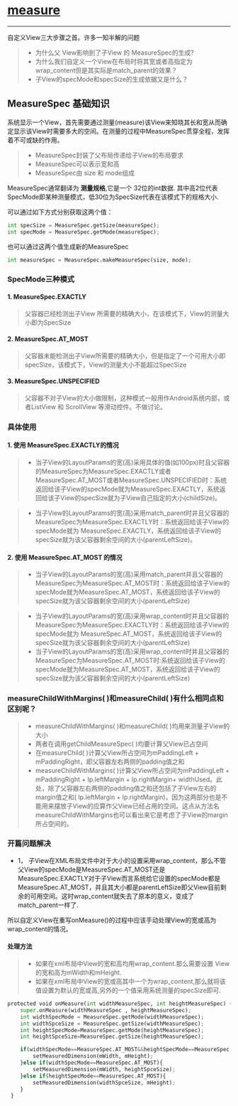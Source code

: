 # [measure](http://blog.csdn.net/lfdfhl/article/details/51347818)
---
自定义View三大步骤之首。许多一知半解的问题
> * 为什么父 View影响到了子View 的 MeasureSpec的生成?
> * 为什么我们自定义一个View在布局时将其宽或者高指定为wrap_content但是其实际是match_parent的效果？
> * 子View的specMode和specSize的生成依据又是什么？

## MeasureSpec 基础知识
系统显示一个View，首先需要通过测量(measure)该View来知晓其长和宽从而确定显示该View时需要多大的空间。在测量的过程中MeasureSpec贯穿全程，发挥着不可或缺的作用。
> * MeasureSpec封装了父布局传递给子View的布局要求
> * MeasureSpec可以表示宽和高
> * MeasureSpec由 size 和 mode组成

MeasureSpec通常翻译为 **测量规格**,它是一个 32位的int数据.
其中高2位代表SpecMode即某种测量模式，低30位为SpecSize代表在该模式下的规格大小.

可以通过如下方式分别获取这两个值：
```python
int specSize = MeasureSpec.getSize(measureSpec);
int specMode = MeasureSpec.getMode(measureSpec);
```
也可以通过这两个值生成新的MeasureSpec
```python
int measureSpec = MeasureSpec.makeMeasureSpec(size, mode);
```
### SpecMode三种模式

#### 1. MeasureSpec.EXACTLY
> 父容器已经检测出子View 所需要的精确大小，在该模式下，View的测量大小即为SpecSize

#### 2. MeasureSpec.AT_MOST
> 父容器未能检测出子View所需要的精确大小，但是指定了一个可用大小即 specSize，该模式下，View的测量大小不能超过SpecSize

#### 3. MeasureSpec.UNSPECIFIED
> 父容器不对子View的大小做限制，这种模式一般用作Android系统内部，或者ListView 和 ScrollView 等滑动控件。不做讨论。

### 具体使用

#### 1. 使用 MeasureSpec.EXACTLY的情况
> * 当子View的LayoutParams的宽(高)采用具体的值(如100px)时且父容器的MeasureSpec为MeasureSpec.EXACTLY或者MeasureSpec.AT_MOST或者MeasureSpec.UNSPECIFIED时：系统返回给该子View的specMode就为MeasureSpec.EXACTLY，系统返回给该子View的specSize就为子View自己指定的大小(childSize)。

> * 当子View的LayoutParams的宽(高)采用match_parent时并且父容器的MeasureSpec为MeasureSpec.EXACTLY时：系统返回给该子View的specMode就为 MeasureSpec.EXACTLY，系统返回给该子View的specSize就为该父容器剩余空间的大小(parentLeftSize)。

#### 2. 使用 MeasureSpec.AT_MOST 的情况
> * 当子View的LayoutParams的宽(高)采用match_parent并且父容器的MeasureSpec为MeasureSpec.AT_MOST时：系统返回给该子View的specMode就为MeasureSpec.AT_MOST，系统返回给该子View的specSize就为该父容器剩余空间的大小(parentLeftSize)

> * 当子View的LayoutParams的宽(高)采用wrap_content时并且父容器的MeasureSpec为MeasureSpec.EXACTLY时：系统返回给该子View的specMode就为 MeasureSpec.AT_MOST，系统返回给该子View的specSize就为该父容器剩余空间的大小(parentLeftSize)
> * 当子View的LayoutParams的宽(高)采用wrap_content时并且父容器的MeasureSpec为MeasureSpec.AT_MOST时:系统返回给该子View的specMode就为MeasureSpec.AT_MOST，系统返回给该子View的specSize就为该父容器剩余空间的大小(parentLeftSize)

### measureChildWithMargins( )和measureChild( )有什么相同点和区别呢？
> * measureChildWithMargins( )和measureChild( )均用来测量子View的大小
> * 两者在调用getChildMeasureSpec( )均要计算父View已占空间
> * 在measureChild( )计算父View所占空间为mPaddingLeft + mPaddingRight，即父容器左右两侧的padding值之和
> * measureChildWithMargins( )计算父View所占空间为mPaddingLeft + mPaddingRight + lp.leftMargin + lp.rightMargin+ widthUsed。此处，除了父容器左右两侧的padding值之和还包括了子View左右的margin值之和( lp.leftMargin + lp.rightMargin)，因为这两部分也是不能用来摆放子View的应算作父View已经占用的空间。这点从方法名measureChildWithMargins也可以看出来它是考虑了子View的margin所占空间的。

### 开篇问题解决
- 1， 子View在XML布局文件中对于大小的设置采用wrap_content，那么不管父View的specMode是MeasureSpec.AT_MOST还是MeasureSpec.EXACTLY对于子View而言系统给它设置的specMode都是MeasureSpec.AT_MOST，并且其大小都是parentLeftSize即父View目前剩余的可用空间。这时wrap_content就失去了原本的意义，变成了match_parent一样了.

所以自定义View在重写onMeasure()的过程中应该手动处理View的宽或高为wrap_content的情况。

#### 处理方法
> * 如果在xml布局中View的宽和高均用wrap_content.那么需要设置
View的宽和高为mWidth和mHeight.
> * 如果在xml布局中View的宽或高其中一个为wrap_content,那么就将该值设置为默认的宽或高,另外的一个值采用系统测量的specSize即可.

```python
protected void onMeasure(int widthMeasureSpec, int heightMeasureSpec) {
    super.onMeasure(widthMeasureSpec , heightMeasureSpec);  
    int widthSpecMode = MeasureSpec.getMode(widthMeasureSpec);  
    int widthSpceSize = MeasureSpec.getSize(widthMeasureSpec);  
    int heightSpecMode=MeasureSpec.getMode(heightMeasureSpec);  
    int heightSpceSize=MeasureSpec.getSize(heightMeasureSpec);  

    if(widthSpecMode==MeasureSpec.AT_MOST&&heightSpecMode==MeasureSpec.AT_MOST){  
        setMeasuredDimension(mWidth, mHeight);  
    }else if(widthSpecMode==MeasureSpec.AT_MOST){  
        setMeasuredDimension(mWidth, heightSpceSize);  
    }else if(heightSpecMode==MeasureSpec.AT_MOST){  
        setMeasuredDimension(widthSpceSize, mHeight);  
    }  
 }  
```
